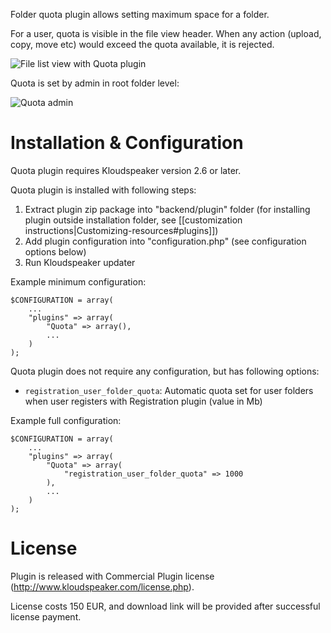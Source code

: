 Folder quota plugin allows setting maximum space for a folder.

For a user, quota is visible in the file view header. When any action (upload, copy, move etc) would exceed the quota available, it is rejected.

![File list view with Quota plugin](http://www.kloudspeaker.com/images/screenshots/history_quota.png)

Quota is set by admin in root folder level:

![Quota admin](http://www.kloudspeaker.com/images/screenshots/quota_admin.png)

# Installation & Configuration

Quota plugin requires Kloudspeaker version 2.6 or later.

Quota plugin is installed with following steps:

1. Extract plugin zip package into "backend/plugin" folder (for installing plugin outside installation folder, see [[customization instructions|Customizing-resources#plugins]])
2. Add plugin configuration into "configuration.php" (see configuration options below)
3. Run Kloudspeaker updater

Example minimum configuration:

	$CONFIGURATION = array(
		...
		"plugins" => array(
			"Quota" => array(),
			...
		)
	);

Quota plugin does not require any configuration, but has following options:

  * `registration_user_folder_quota`: Automatic quota set for user folders when user registers with Registration plugin (value in Mb)

Example full configuration:

	$CONFIGURATION = array(
		...
		"plugins" => array(
			"Quota" => array(
				"registration_user_folder_quota" => 1000	
			),
			...
		)
	);

# License

Plugin is released with Commercial Plugin license (http://www.kloudspeaker.com/license.php).

License costs 150 EUR, and download link will be provided after successful license payment.